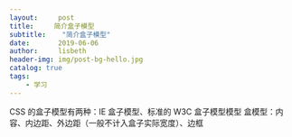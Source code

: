 ```yaml
---
layout:     post
title:     简介盒子模型
subtitle:    "简介盒子模型"
date:       2019-06-06
author:     lisbeth
header-img: img/post-bg-hello.jpg
catalog: true
tags:
    - 学习
---
```


CSS 的盒子模型有两种：IE 盒子模型、标准的 W3C 盒子模型模型
盒模型：内容、内边距、外边距（一般不计入盒子实际宽度）、边框
